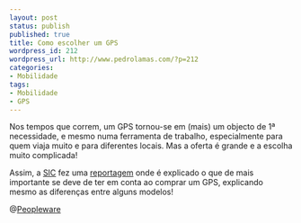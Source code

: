 ```yaml
---
layout: post
status: publish
published: true
title: Como escolher um GPS
wordpress_id: 212
wordpress_url: http://www.pedrolamas.com/?p=212
categories:
- Mobilidade
tags:
- Mobilidade
- GPS
---
```

Nos tempos que correm, um GPS tornou-se em (mais) um objecto de 1ª necessidade, e mesmo numa ferramenta de trabalho, especialmente para quem viaja muito e para diferentes locais. Mas a oferta é grande e a escolha muito complicada!

Assim, a [SIC](http://www.sic.pt) fez uma [reportagem](http://sic.aeiou.pt/online/scripts/2007/videopopup2008.aspx?videoId={6D57040A-2007-4FAA-9AAA-B19B88A5E44D}) onde é explicado o que de mais importante se deve de ter em conta ao comprar um GPS, explicando mesmo as diferenças entre alguns modelos!

@[Peopleware](http://www.pplware.com/2008/07/25/como-escolher-um-gps/)
